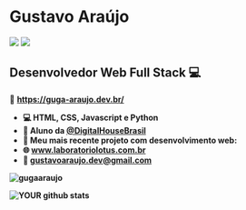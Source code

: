 # Gustavo Araújo
[<img src="https://img.shields.io/badge/linkedin-%230077B5.svg?&style=for-the-badge&logo=linkedin&logoColor=white" />](https://www.linkedin.com/in/GugaAraujo/) [<img src = "https://img.shields.io/badge/instagram-%23E4405F.svg?&style=for-the-badge&logo=instagram&logoColor=white">](https://www.instagram.com/Guga.raujo/) 

##  Desenvolvedor Web Full Stack :computer:
:triangular_flag_on_post: <a href="https://www.guga-araujo.dev.br/" target="_blank"><b> https://guga-araujo.dev.br/<b></a>
- :computer:   <b>HTML, CSS, Javascript e Python</b>
- :book: Aluno da <a href="https://github.com/DigitalHouseBrasil" target="_blank"><b>@DigitalHouseBrasil<b></a>
- :pushpin:   Meu mais recente projeto com desenvolvimento web:
- :globe_with_meridians: <a href="https://www.laboratoriolotus.com.br" target="_blank" rel="noopener">www.laboratoriolotus.com.br</a>
- :email:   gustavoaraujo.dev@gmail.com


 <p><img src="https://github-readme-stats.vercel.app/api/top-langs?username=gugaaraujo&show_icons=true&locale=en&layout=compact" alt="gugaaraujo" /></p>

![YOUR github stats](https://github-readme-stats.vercel.app/api?username=GugaAraujo)






